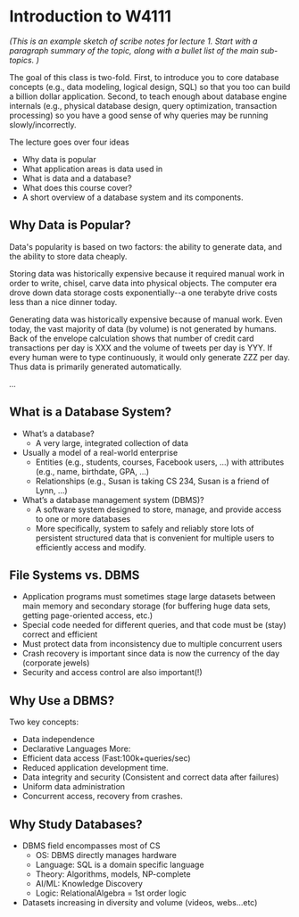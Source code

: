 # Introduction to W4111

*(This is an example sketch of scribe notes for lecture 1.  Start with a paragraph summary of the topic, along with a bullet list of the main sub-topics. )*

The goal of this class is two-fold.  First, to introduce you to core database concepts (e.g., data modeling, logical design, SQL) so that you too can build a billion dollar application.  Second, to teach enough about database engine internals (e.g., physical database design, query optimization,     transaction processing) so you have a good sense of why queries may be running slowly/incorrectly.

The lecture goes over four ideas

* Why data is popular
* What application areas is data used in
* What is data and a database?
* What does this course cover?
* A short overview of a database system and its components.


## Why Data is Popular?

Data's popularity is based on two factors: the ability to generate data, and the ability to store data cheaply.

Storing data was historically expensive because it required manual work in order to write, chisel, carve data into physical objects.  The computer era drove down data storage costs exponentially--a one terabyte drive costs less than a nice dinner today.  

Generating data was historically expensive because of manual work.  Even today, the vast majority of data (by volume) is not generated by humans.  Back of the envelope calculation shows that number of credit card transactions per day is XXX and the volume of tweets per day is YYY.  If every human were to type continuously, it would only generate ZZZ per day. Thus data is primarily generated automatically.

*...*

## What is a Database System?
* What’s a database?
    * A very large, integrated collection of data
* Usually a model of a real-world enterprise
    * Entities (e.g., students, courses, Facebook users, ...) with attributes (e.g., name, birthdate, GPA, ...)
    * Relationships (e.g., Susan is taking CS 234, Susan is a friend of Lynn, ...)
* What’s a database management system (DBMS)?
    * A software system designed to store, manage, and provide access to one or more databases
    * More specifically, system to safely and reliably store lots of persistent structured data that is convenient for multiple users to efficiently access and modify.

## File Systems vs. DBMS
* Application programs must sometimes stage large datasets between main memory and secondary storage (for buffering huge data sets, getting page-oriented access, etc.)
* Special code needed for different queries, and that code must be (stay) correct and efficient
* Must protect data from inconsistency due to multiple concurrent users
* Crash recovery is important since data is now the currency of the day (corporate jewels)
* Security and access control are also important(!)

## Why Use a DBMS?
Two key concepts:
* Data independence
* Declarative Languages 
More:
* Efficient data access (Fast:100k+queries/sec)
* Reduced application development time.
* Data integrity and security (Consistent and correct data after failures)
* Uniform data administration
* Concurrent access, recovery from crashes.

## Why Study Databases?
* DBMS field encompasses most of CS
    * OS: DBMS directly manages hardware
    * Language: SQL is a domain specific language
    * Theory: Algorithms, models, NP-complete
    * AI/ML: Knowledge Discovery
    * Logic: RelationalAlgebra = 1st order logic
* Datasets increasing in diversity and volume (videos, webs...etc)
